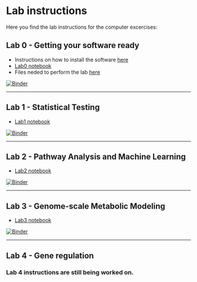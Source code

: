 # Lab instructions

Here you find the lab instructions for the computer excercises:

## Lab 0 - Getting your software ready

* Instructions on how to install the software [here](Lab0/)
* [Lab0 notebook](Lab0/Lab0.ipynb)
* Files neded to perform the lab [here](https://github.com/statisticalbiotechnology/cb2030/tree/master/lab/Lab0)

[![Binder](https://mybinder.org/badge_logo.svg)](https://mybinder.org/v2/gh/statisticalbiotechnology/cb2030/master?filepath=%2Flab%2FLab0%2FLab0.ipynb)

------

## Lab 1 - Statistical Testing

* [Lab1 notebook](Lab1.ipynb)

[![Binder](https://mybinder.org/badge_logo.svg)](https://mybinder.org/v2/gh/statisticalbiotechnology/cb2030/master?filepath=%2Flab%2FLab1.ipynb)

------

## Lab 2 - Pathway Analysis and Machine Learning

* [Lab2 notebook](Lab2.ipynb)

[![Binder](https://mybinder.org/badge_logo.svg)](https://mybinder.org/v2/gh/statisticalbiotechnology/cb2030/master?filepath=%2Flab%2FLab2.ipynb)

------

## Lab 3 - Genome-scale Metabolic Modeling

* [Lab3 notebook](Lab3/Lab3.ipynb)

[![Binder](https://mybinder.org/badge_logo.svg)](https://mybinder.org/v2/gh/statisticalbiotechnology/cb2030/master?filepath=%2Flab%2FLab3%2FLab3.ipynb)

------

## Lab 4 - Gene regulation

### Lab 4 instructions are still being worked on.

